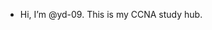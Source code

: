 - Hi, I’m @yd-09. This is my CCNA study hub.

<!---
yd-09/yd-09 is a ✨ special ✨ repository because its `README.md` (this file) appears on your GitHub profile.
You can click the Preview link to take a look at your changes.
--->
